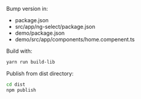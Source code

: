 Bump version in:
- package.json
- src/app/ng-select/package.json
- demo/package.json
- demo/src/app/components/home.compenent.ts

Build with:
```bash
yarn run build-lib
```

Publish from dist directory:
```bash
cd dist
npm publish
```
